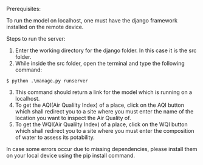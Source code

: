 Prerequisites:

To run the model on localhost, one must have the django framework installed on the remote device.

Steps to run the server:
1. Enter the working directory for the django folder. In this case it is the src folder.
2. While inside the src folder, open the terminal and type the following command:
 ```Terminal
 $ python .\manage.py runserver
```
3. This command should return a link for the model which is running on a localhost.
4. To get the AQI(Air Qualilty Index) of a place, click on the AQI button which shall redirect you to a site where you must enter the name of the location you want to inspect the Air Quality of.
5. To get the WQI(Air Qualilty Index) of a place, click on the WQI button which shall redirect you to a site where you must enter the composition of water to assess its potability.

In case some errors occur due to missing dependencies, please install them on your local device using the pip install command.

